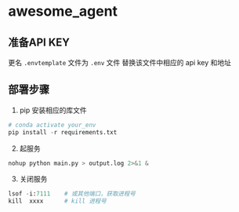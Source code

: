 # awesome_agent

## 准备API KEY
更名 `.envtemplate` 文件为 `.env` 文件
替换该文件中相应的 api key 和地址

## 部署步骤
1. pip 安装相应的库文件
```py
# conda activate your_env
pip install -r requirements.txt
```

2. 起服务
```py
nohup python main.py > output.log 2>&1 &
```

3. 关闭服务
```py
lsof -i:7111    # 或其他端口，获取进程号
kill  xxxx      # kill 进程号
```